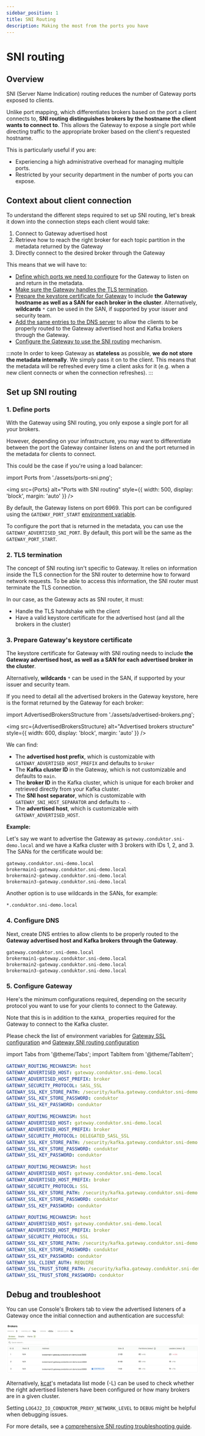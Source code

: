 ```yaml
---
sidebar_position: 1
title: SNI Routing
description: Making the most from the ports you have
---
```


# SNI routing

## Overview

SNI (Server Name Indication) routing reduces the number of Gateway ports exposed to clients.

Unlike port mapping, which differentiates brokers based on the port a client connects to, **SNI routing distinguishes brokers by the hostname the client wants to connect to**. This allows the Gateway to expose a single port while directing traffic to the appropriate broker based on the client's requested hostname.

This is particularly useful if you are:
- Experiencing a high administrative overhead for managing multiple ports.
- Restricted by your security department in the number of ports you can expose.

## Context about client connection

To understand the different steps required to set up SNI routing, let's break it down into the connection steps each client would take:
1. Connect to Gateway advertised host
2. Retrieve how to reach the right broker for each topic partition in the metadata returned by the Gateway
3. Directly connect to the desired broker through the Gateway

This means that we will have to:
- [Define which ports we need to configure](#1-define-ports) for the Gateway to listen on and return in the metadata.
- [Make sure the Gateway handles the TLS termination](#2-tls-termination).
- [Prepare the keystore certificate for Gateway](#3-prepare-gateways-keystore-certificate) to include **the Gateway hostname as well as a SAN for each broker in the cluster**. Alternatively, **wildcards** `*` can be used in the SAN, if supported by your issuer and security team.
- [Add the same entries to the DNS server](#4-configure-dns) to allow the clients to be properly routed to the Gateway advertised host and Kafka brokers through the Gateway.
- [Configure the Gateway to use the SNI routing](#5-configure-gateway) mechanism.

:::note
In order to keep Gateway as **stateless** as possible, **we do not store the metadata internally**. We simply pass it on to the client. This means that the metadata will be refreshed every time a client asks for it (e.g. when a new client connects or when the connection refreshes).
:::

## Set up SNI routing

###  1. Define ports

With the Gateway using SNI routing, you only expose a single port for all your brokers.

However, depending on your infrastructure, you may want to differentiate between the port the Gateway container listens on and the port returned in the metadata for clients to connect.

This could be the case if you're using a load balancer:

import Ports from './assets/ports-sni.png';

<img src={Ports} alt="Ports with SNI routing" style={{ width: 500, display: 'block', margin: 'auto' }} />

By default, the Gateway listens on port 6969. This port can be configured using the `GATEWAY_PORT_START` [environment variable](/gateway/configuration/env-variables/#port--sni-routing).

To configure the port that is returned in the metadata, you can use the `GATEWAY_ADVERTISED_SNI_PORT`. By default, this port will be the same as the `GATEWAY_PORT_START`.

### 2. TLS termination

The concept of SNI routing isn't specific to Gateway. It relies on information inside the TLS connection for the SNI router to determine how to forward network requests. To be able to access this information, the SNI router must terminate the TLS connection.

In our case, as the Gateway acts as SNI router, it must:
- Handle the TLS handshake with the client
- Have a valid keystore certificate for the advertised host (and all the brokers in the cluster)

### 3. Prepare Gateway's keystore certificate

The keystore certificate for Gateway with SNI routing needs to include **the Gateway advertised host, as well as a SAN for each advertised broker in the cluster**.

Alternatively, **wildcards** `*` can be used in the SAN, if supported by your issuer and security team.

If you need to detail all the advertised brokers in the Gateway keystore, here is the format returned by the Gateway for each broker:

import AdvertisedBrokersStructure from './assets/advertised-brokers.png';

<img src={AdvertisedBrokersStructure} alt="Advertised brokers structure" style={{ width: 600, display: 'block', margin: 'auto' }} />

We can find:
- The **advertised host prefix**, which is customizable with `GATEWAY_ADVERTISED_HOST_PREFIX` and defaults to `broker`
- The **Kafka cluster ID** in the Gateway, which is not customizable and defaults to `main`.
- The **broker ID** in the Kafka cluster, which is unique for each broker and retrieved directly from your Kafka cluster.
- The **SNI host separator**, which is customizable with `GATEWAY_SNI_HOST_SEPARATOR` and defaults to `-`.
- The **advertised host**, which is customizable with `GATEWAY_ADVERTISED_HOST`.

**Example:**

Let's say we want to advertise the Gateway as `gateway.conduktor.sni-demo.local` and we have a Kafka cluster with 3 brokers with IDs 1, 2, and 3. The SANs for the certificate would be:

```properties
gateway.conduktor.sni-demo.local
brokermain1-gateway.conduktor.sni-demo.local
brokermain2-gateway.conduktor.sni-demo.local
brokermain3-gateway.conduktor.sni-demo.local
```

Another option is to use wildcards in the SANs, for example:

```properties
*.conduktor.sni-demo.local
```

### 4. Configure DNS

Next, create DNS entries to allow clients to be properly routed to the **Gateway advertised host and Kafka brokers through the Gateway**.

```properties
gateway.conduktor.sni-demo.local
brokermain1-gateway.conduktor.sni-demo.local
brokermain2-gateway.conduktor.sni-demo.local
brokermain3-gateway.conduktor.sni-demo.local
```

### 5. Configure Gateway

Here's the minimum configurations required, depending on the security protocol you want to use for your clients to connect to the Gateway.

Note that this is in addition to the `KAFKA_` properties required for the Gateway to connect to the Kafka cluster.

Please check the list of environment variables for [Gateway SSL configuration](/gateway/configuration/env-variables/#SSL) and [Gateway SNI routing configuration](/gateway/configuration/env-variables/#port--sni-routing)

import Tabs from '@theme/Tabs'; import TabItem from '@theme/TabItem';

<Tabs>
<TabItem value="SASL_SSL" label="SASL_SSL">

```yaml
GATEWAY_ROUTING_MECHANISM: host
GATEWAY_ADVERTISED_HOST: gateway.conduktor.sni-demo.local
GATEWAY_ADVERTISED_HOST_PREFIX: broker
GATEWAY_SECURITY_PROTOCOL: SASL_SSL
GATEWAY_SSL_KEY_STORE_PATH: /security/kafka.gateway.conduktor.sni-demo.local.keystore.jks
GATEWAY_SSL_KEY_STORE_PASSWORD: conduktor
GATEWAY_SSL_KEY_PASSWORD: conduktor
```

</TabItem>
<TabItem value="DELEGATED_SASL_SSL" label="DELEGATED_SASL_SSL">

```yaml
GATEWAY_ROUTING_MECHANISM: host
GATEWAY_ADVERTISED_HOST: gateway.conduktor.sni-demo.local
GATEWAY_ADVERTISED_HOST_PREFIX: broker
GATEWAY_SECURITY_PROTOCOL: DELEGATED_SASL_SSL
GATEWAY_SSL_KEY_STORE_PATH: /security/kafka.gateway.conduktor.sni-demo.local.keystore.jks
GATEWAY_SSL_KEY_STORE_PASSWORD: conduktor
GATEWAY_SSL_KEY_PASSWORD: conduktor
```

</TabItem>
<TabItem value="TLS" label="TLS">

```yaml
GATEWAY_ROUTING_MECHANISM: host
GATEWAY_ADVERTISED_HOST: gateway.conduktor.sni-demo.local
GATEWAY_ADVERTISED_HOST_PREFIX: broker
GATEWAY_SECURITY_PROTOCOL: SSL
GATEWAY_SSL_KEY_STORE_PATH: /security/kafka.gateway.conduktor.sni-demo.local.keystore.jks
GATEWAY_SSL_KEY_STORE_PASSWORD: conduktor
GATEWAY_SSL_KEY_PASSWORD: conduktor
```

</TabItem>
<TabItem value="mTLS" label="mTLS">

```yaml
GATEWAY_ROUTING_MECHANISM: host
GATEWAY_ADVERTISED_HOST: gateway.conduktor.sni-demo.local
GATEWAY_ADVERTISED_HOST_PREFIX: broker
GATEWAY_SECURITY_PROTOCOL: SSL
GATEWAY_SSL_KEY_STORE_PATH: /security/kafka.gateway.conduktor.sni-demo.local.keystore.jks
GATEWAY_SSL_KEY_STORE_PASSWORD: conduktor
GATEWAY_SSL_KEY_PASSWORD: conduktor
GATEWAY_SSL_CLIENT_AUTH: REQUIRE
GATEWAY_SSL_TRUST_STORE_PATH: /security/kafka.gateway.conduktor.sni-demo.local.truststore.jks
GATEWAY_SSL_TRUST_STORE_PASSWORD: conduktor
```

</TabItem>
</Tabs>

## Debug and troubleshoot

You can use Console's Brokers tab to view the advertised listeners of a Gateway once the initial connection and authentication are successful:

![Console Brokers view](assets/console-broker-view.png)

Alternatively, [kcat](https://github.com/edenhill/kcat)'s metadata list mode (-L) can be used to check whether the right advertised listeners have been configured or how many brokers are in a given cluster.

Setting `LOG4J2_IO_CONDUKTOR_PROXY_NETWORK_LEVEL` to `DEBUG` might be helpful when debugging issues.

For more details, see a [comprehensive SNI routing troubleshooting guide](https://support.conduktor.io/hc/en-gb/articles/29104372472977-Conduktor-Gateway-SNI-Routing-Troubleshooting-Guide).